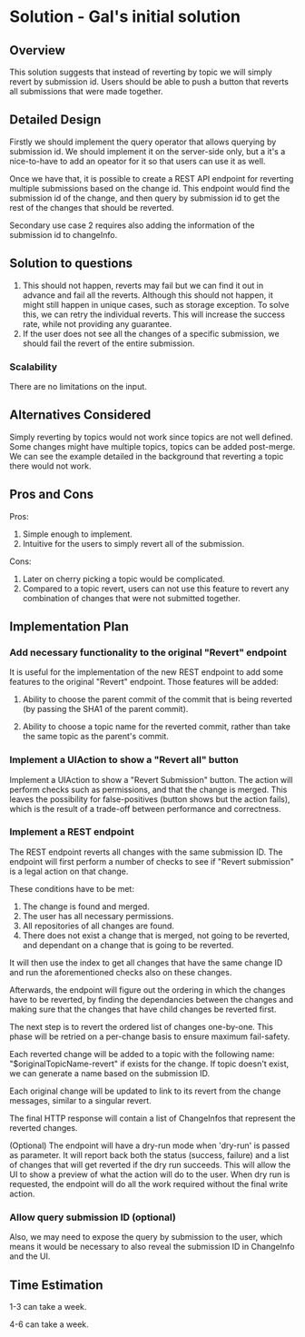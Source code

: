 # Solution - Gal's initial solution

## <a id="overview"> Overview

This solution suggests that instead of reverting by topic we will simply revert
by submission id. Users should be able to push a button that reverts all
submissions that were made together.

## <a id="detailed-design"> Detailed Design

Firstly we should implement the query operator that allows querying by
submission id. We should implement it on the server-side only, but a it's a
nice-to-have to add an opeator for it so that users can use it as well.

Once we have that, it is possible to create a REST API endpoint for reverting
multiple submissions based on the change id. This endpoint would find the
submission id of the change, and then query by submission id to get the rest
of the changes that should be reverted.

Secondary use case 2 requires also adding the information of the submission id
to changeInfo.

## <a id="solution-to-questions"> Solution to questions

1. This should not happen, reverts may fail but we can find it out in advance
and fail all the reverts. Although this should not happen, it might still happen
in unique cases, such as storage exception. To solve this, we can retry the
individual reverts. This will increase the success rate, while not providing any
guarantee.
2. If the user does not see all the changes of a specific submission, we should
fail the revert of the entire submission.

### <a id="scalability"> Scalability

There are no limitations on the input.

## <a id="alternatives-considered"> Alternatives Considered

Simply reverting by topics would not work since topics are not well defined.
Some changes might have multiple topics, topics can be added post-merge.
We can see the example detailed in the background that reverting a topic there
would not work.

## <a id="pros-and-cons"> Pros and Cons

Pros:

1. Simple enough to implement.
2. Intuitive for the users to simply revert all of the submission.

Cons:

1. Later on cherry picking a topic would be complicated.
2. Compared to a topic revert, users can not use this feature to revert any
combination of changes that were not submitted together.

## <a id="implementation-plan"> Implementation Plan

### Add necessary functionality to the original "Revert" endpoint

It is useful for the implementation of the new REST endpoint to add some features
to the original "Revert" endpoint. Those features will be added:

1. Ability to choose the parent commit of the commit that is being reverted (by
passing the SHA1 of the parent commit).

2. Ability to choose a topic name for the reverted commit, rather than take the
same topic as the parent's commit.

### Implement a UIAction to show a "Revert all" button

Implement a UIAction to show a "Revert Submission" button. The action will
perform checks such as permissions, and that the change is merged. This leaves
the possibility for false-positives (button shows but the action fails),
which is the result of a trade-off between performance and correctness.

### Implement a REST endpoint

The REST endpoint reverts all changes with the same submission ID. The endpoint
will first perform a number of checks to see if "Revert submission" is a legal
action on that change.

These conditions have to be met:

1. The change is found and merged.
2. The user has all necessary permissions.
3. All repositories of all changes are found.
4. There does not exist a change that is merged, not going to be reverted, and
dependant on a change that is going to be reverted.

It will then use the index to get all changes that have the same change ID and
run the aforementioned checks also on these changes.

Afterwards, the endpoint will figure out the ordering in which the changes
have to be reverted, by finding the dependancies between the changes and making
sure that the changes that have child changes be reverted first.

The next step is to revert the ordered list of changes one-by-one. This phase
will be retried on a per-change basis to ensure maximum fail-safety.

Each reverted change will be added to a topic with the following name:
"$originalTopicName-revert" if exists for the change. If topic doesn't exist, we
can generate a name based on the submission ID.

Each original change will be updated to link to its revert from the change
messages, similar to a singular revert.

The final HTTP response will contain a list of ChangeInfos that represent the
reverted changes.

(Optional) The endpoint will have a dry-run mode when 'dry-run' is passed as
parameter. It will report back both the status (success, failure) and a list of
changes that will get reverted if the dry run succeeds. This will allow the UI
to show a preview of what the action will do to the user. When dry run is
requested, the endpoint will do all the work required without the final write
action.

### Allow query submission ID (optional)

Also, we may need to expose the query by submission to the user, which means it
would be necessary to also reveal the submission ID in ChangeInfo and the UI.

## <a id="time-estimation"> Time Estimation

1-3 can take a week.

4-6 can take a week.
